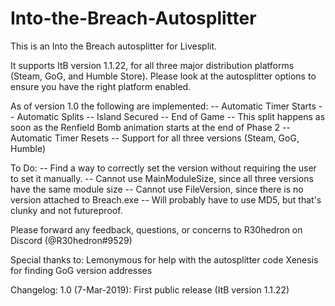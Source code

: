 # Into-the-Breach-Autosplitter
This is an Into the Breach autosplitter for Livesplit.

It supports ItB version 1.1.22, for all three major distribution platforms (Steam, GoG, and Humble Store). Please look at the autosplitter options to ensure you have the right platform enabled.

As of version 1.0 the following are implemented:
-- Automatic Timer Starts
-- Automatic Splits
    -- Island Secured
    -- End of Game
        -- This split happens as soon as the Renfield Bomb animation starts at the end of Phase 2
-- Automatic Timer Resets
-- Support for all three versions (Steam, GoG, Humble)

To Do:
-- Find a way to correctly set the version without requiring the user to set it manually.
    -- Cannot use MainModuleSize, since all three versions have the same module size
    -- Cannot use FileVersion, since there is no version attached to Breach.exe
    -- Will probably have to use MD5, but that's clunky and not futureproof.


Please forward any feedback, questions, or concerns to R30hedron on Discord (@R30hedron#9529)

Special thanks to:
Lemonymous for help with the autosplitter code
Xenesis for finding GoG version addresses

Changelog: 
1.0 (7-Mar-2019): First public release (ItB version 1.1.22)
